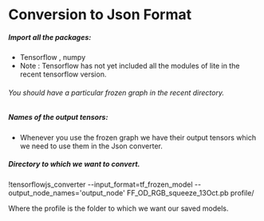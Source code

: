 # Conversion to Json Format

##### Import all the packages:
 - Tensorflow , numpy
 - Note : Tensorflow has not yet included all the modules of lite in the recent tensorflow version.


###### You should have a particular frozen graph in the recent directory.


##### Names of the output tensors:

  - Whenever you use the frozen graph we have their output tensors which we need to use them in the Json converter.

 

##### Directory to which we want to convert.

!tensorflowjs_converter --input_format=tf_frozen_model --output_node_names='output_node'  FF_OD_RGB_squeeze_13Oct.pb profile/

Where the profile  is the folder to which we want our saved models.
